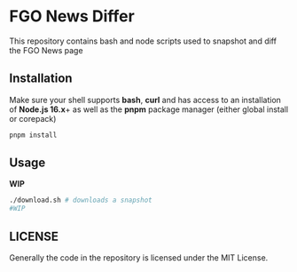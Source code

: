 # FGO News Differ

This repository contains bash and node scripts used to snapshot and diff the FGO News page

## Installation

Make sure your shell supports **bash**, **curl** and has access to an installation of **Node.js 16.x**+ as well as the **pnpm** package manager (either global install or corepack)

```sh
pnpm install
```

## Usage

**WIP**

```sh
./download.sh # downloads a snapshot
#WIP
```

## LICENSE

Generally the code in the repository is licensed under the MIT License.

